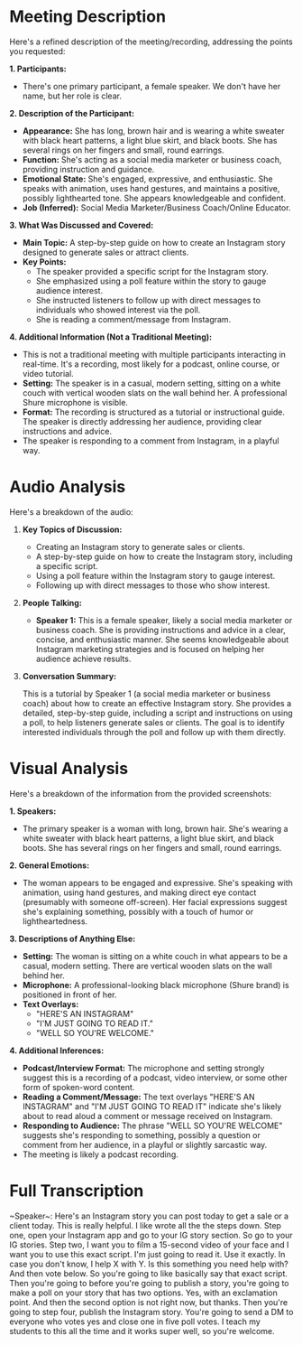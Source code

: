 # Meeting Description

Here's a refined description of the meeting/recording, addressing the points you requested:

**1. Participants:**

*   There's one primary participant, a female speaker. We don't have her name, but her role is clear.

**2. Description of the Participant:**

*   **Appearance:** She has long, brown hair and is wearing a white sweater with black heart patterns, a light blue skirt, and black boots. She has several rings on her fingers and small, round earrings.
*   **Function:** She's acting as a social media marketer or business coach, providing instruction and guidance.
*   **Emotional State:** She's engaged, expressive, and enthusiastic. She speaks with animation, uses hand gestures, and maintains a positive, possibly lighthearted tone. She appears knowledgeable and confident.
*   **Job (Inferred):** Social Media Marketer/Business Coach/Online Educator.

**3. What Was Discussed and Covered:**

*   **Main Topic:** A step-by-step guide on how to create an Instagram story designed to generate sales or attract clients.
*   **Key Points:**
    *   The speaker provided a specific script for the Instagram story.
    *   She emphasized using a poll feature within the story to gauge audience interest.
    *   She instructed listeners to follow up with direct messages to individuals who showed interest via the poll.
    *   She is reading a comment/message from Instagram.

**4. Additional Information (Not a Traditional Meeting):**

*   This is not a traditional meeting with multiple participants interacting in real-time. It's a recording, most likely for a podcast, online course, or video tutorial.
*   **Setting:** The speaker is in a casual, modern setting, sitting on a white couch with vertical wooden slats on the wall behind her. A professional Shure microphone is visible.
*   **Format:** The recording is structured as a tutorial or instructional guide. The speaker is directly addressing her audience, providing clear instructions and advice.
* The speaker is responding to a comment from Instagram, in a playful way.



# Audio Analysis

Here's a breakdown of the audio:

1.  **Key Topics of Discussion:**

    *   Creating an Instagram story to generate sales or clients.
    *   A step-by-step guide on how to create the Instagram story, including a specific script.
    *   Using a poll feature within the Instagram story to gauge interest.
    *   Following up with direct messages to those who show interest.

2.  **People Talking:**

    *   **Speaker 1:** This is a female speaker, likely a social media marketer or business coach. She is providing instructions and advice in a clear, concise, and enthusiastic manner. She seems knowledgeable about Instagram marketing strategies and is focused on helping her audience achieve results.

3.  **Conversation Summary:**

    This is a tutorial by Speaker 1 (a social media marketer or business coach) about how to create an effective Instagram story. She provides a detailed, step-by-step guide, including a script and instructions on using a poll, to help listeners generate sales or clients. The goal is to identify interested individuals through the poll and follow up with them directly.



# Visual Analysis

Here's a breakdown of the information from the provided screenshots:

**1. Speakers:**

*   The primary speaker is a woman with long, brown hair. She's wearing a white sweater with black heart patterns, a light blue skirt, and black boots. She has several rings on her fingers and small, round earrings.

**2. General Emotions:**

*   The woman appears to be engaged and expressive. She's speaking with animation, using hand gestures, and making direct eye contact (presumably with someone off-screen). Her facial expressions suggest she's explaining something, possibly with a touch of humor or lightheartedness.

**3. Descriptions of Anything Else:**

*   **Setting:** The woman is sitting on a white couch in what appears to be a casual, modern setting. There are vertical wooden slats on the wall behind her.
*   **Microphone:** A professional-looking black microphone (Shure brand) is positioned in front of her.
*   **Text Overlays:**
    *   "HERE'S AN INSTAGRAM"
    *   "I'M JUST GOING TO READ IT."
    *   "WELL SO YOU'RE WELCOME."

**4. Additional Inferences:**

*   **Podcast/Interview Format:** The microphone and setting strongly suggest this is a recording of a podcast, video interview, or some other form of spoken-word content.
*   **Reading a Comment/Message:** The text overlays "HERE'S AN INSTAGRAM" and "I'M JUST GOING TO READ IT" indicate she's likely about to read aloud a comment or message received on Instagram.
*   **Responding to Audience:** The phrase "WELL SO YOU'RE WELCOME" suggests she's responding to something, possibly a question or comment from her audience, in a playful or slightly sarcastic way.
* The meeting is likely a podcast recording.



# Full Transcription

~Speaker~: Here's an Instagram story you can post today to get a sale or a client today. This is really helpful. I like wrote all the the steps down. Step one, open your Instagram app and go to your IG story section. So go to your IG stories. Step two, I want you to film a 15-second video of your face and I want you to use this exact script. I'm just going to read it. Use it exactly. In case you don't know, I help X with Y. Is this something you need help with? And then vote below. So you're going to like basically say that exact script. Then you're going to before you're going to publish a story, you're going to make a poll on your story that has two options. Yes, with an exclamation point. And then the second option is not right now, but thanks. Then you're going to step four, publish the Instagram story. You're going to send a DM to everyone who votes yes and close one in five poll votes. I teach my students to this all the time and it works super well, so you're welcome.